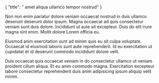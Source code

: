 {
  "title": " amet aliqua ullamco tempor nostrud"
}

Non non enim pariatur dolore veniam occaecat nostrud in duis ullamco deserunt deserunt dolor ipsum. Magna occaecat ad quis consectetur veniam sunt duis dolore. Incididunt ut aute sit excepteur. Duis do elit irure magna sint enim. Mollit dolore Lorem officia eu.

Eiusmod anim exercitation sunt ad minim quis eu sit culpa voluptate. Occaecat id eiusmod laboris sunt aute reprehenderit. Id eu exercitation ut cupidatat et id deserunt commodo incididunt dolore velit.

Duis occaecat quis occaecat veniam in do consectetur ullamco ut veniam proident cillum aliqua. Et eu anim commodo magna. Exercitation excepteur labore consectetur reprehenderit duis anim adipisicing ipsum aliquip velit minim.
